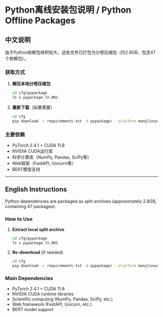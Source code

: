 # Python离线安装包说明 / Python Offline Packages

## 中文说明

由于Python依赖包体积较大，这些文件已打包为分卷压缩包（约2.8GB，包含47个依赖包）。

### 获取方式

1. **解压本地分卷压缩包**
   ```bash
   cd cfg/pypackage
   7z x pypackage.7z.001
   ```

2. **重新下载**（如果需要）
   ```bash
   cd cfg
   pip download -r requirements.txt -d pypackage/ --platform manylinux2014_x86_64 --python-version 38 --only-binary :all:
   ```

### 主要依赖

- PyTorch 2.4.1 + CUDA 11.8
- NVIDIA CUDA运行库
- 科学计算库（NumPy, Pandas, SciPy等）
- Web框架（FastAPI, Uvicorn等）
- BERT模型支持

---

## English Instructions

Python dependencies are packaged as split archives (approximately 2.8GB, containing 47 packages).

### How to Use

1. **Extract local split archive**
   ```bash
   cd cfg/pypackage
   7z x pypackage.7z.001
   ```

2. **Re-download** (if needed)
   ```bash
   cd cfg
   pip download -r requirements.txt -d pypackage/ --platform manylinux2014_x86_64 --python-version 38 --only-binary :all:
   ```

### Main Dependencies

- PyTorch 2.4.1 + CUDA 11.8
- NVIDIA CUDA runtime libraries
- Scientific computing (NumPy, Pandas, SciPy, etc.)
- Web framework (FastAPI, Uvicorn, etc.)
- BERT model support